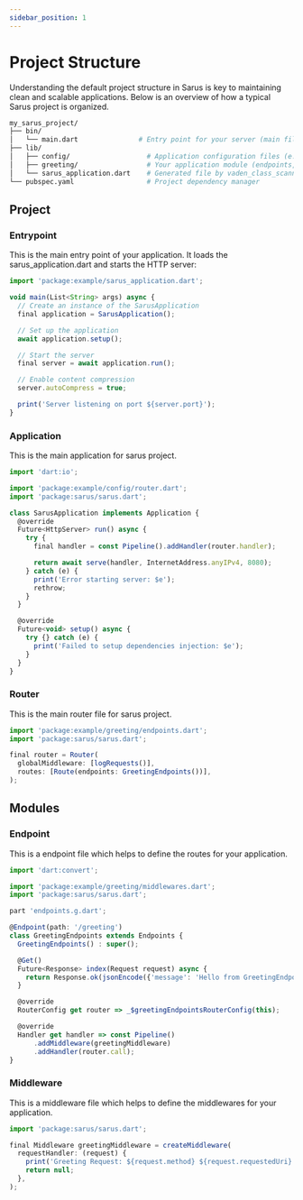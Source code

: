```yaml
---
sidebar_position: 1
---
```


# Project Structure

Understanding the default project structure in Sarus is key to maintaining clean and scalable applications. Below is an overview of how a typical Sarus project is organized.

```bash title="Project Structure"
my_sarus_project/
├── bin/
│   └── main.dart               # Entry point for your server (main file)
├── lib/
│   ├── config/                   # Application configuration files (e.g., routings, settings)
│   ├── greeting/                 # Your application module (endpoints, middlewares, etc)
│   └── sarus_application.dart    # Generated file by vaden_class_scanner
└── pubspec.yaml                  # Project dependency manager
```

## Project

### Entrypoint

This is the main entry point of your application. It loads the sarus_application.dart and starts the HTTP server:

```jsx title="bin/main.dart"
import 'package:example/sarus_application.dart';

void main(List<String> args) async {
  // Create an instance of the SarusApplication
  final application = SarusApplication();

  // Set up the application
  await application.setup();

  // Start the server
  final server = await application.run();

  // Enable content compression
  server.autoCompress = true;

  print('Server listening on port ${server.port}');
}
```

### Application

This is the main application for sarus project.

```jsx title="lib/sarus_application.dart"
import 'dart:io';

import 'package:example/config/router.dart';
import 'package:sarus/sarus.dart';

class SarusApplication implements Application {
  @override
  Future<HttpServer> run() async {
    try {
      final handler = const Pipeline().addHandler(router.handler);

      return await serve(handler, InternetAddress.anyIPv4, 8080);
    } catch (e) {
      print('Error starting server: $e');
      rethrow;
    }
  }

  @override
  Future<void> setup() async {
    try {} catch (e) {
      print('Failed to setup dependencies injection: $e');
    }
  }
}
```

### Router

This is the main router file for sarus project.

```jsx title="lib/config/router.dart"
import 'package:example/greeting/endpoints.dart';
import 'package:sarus/sarus.dart';

final router = Router(
  globalMiddleware: [logRequests()],
  routes: [Route(endpoints: GreetingEndpoints())],
);
```

## Modules

### Endpoint

This is a endpoint file which helps to define the routes for your application.

```jsx title="lib/greeting/endpoint.dart"
import 'dart:convert';

import 'package:example/greeting/middlewares.dart';
import 'package:sarus/sarus.dart';

part 'endpoints.g.dart';

@Endpoint(path: '/greeting')
class GreetingEndpoints extends Endpoints {
  GreetingEndpoints() : super();

  @Get()
  Future<Response> index(Request request) async {
    return Response.ok(jsonEncode({'message': 'Hello from GreetingEndpoint'}));
  }

  @override
  RouterConfig get router => _$greetingEndpointsRouterConfig(this);

  @override
  Handler get handler => const Pipeline()
      .addMiddleware(greetingMiddleware)
      .addHandler(router.call);
}
```

### Middleware

This is a middleware file which helps to define the middlewares for your application.

```jsx title="lib/greeting/middleware.dart"
import 'package:sarus/sarus.dart';

final Middleware greetingMiddleware = createMiddleware(
  requestHandler: (request) {
    print('Greeting Request: ${request.method} ${request.requestedUri}');
    return null;
  },
);
```